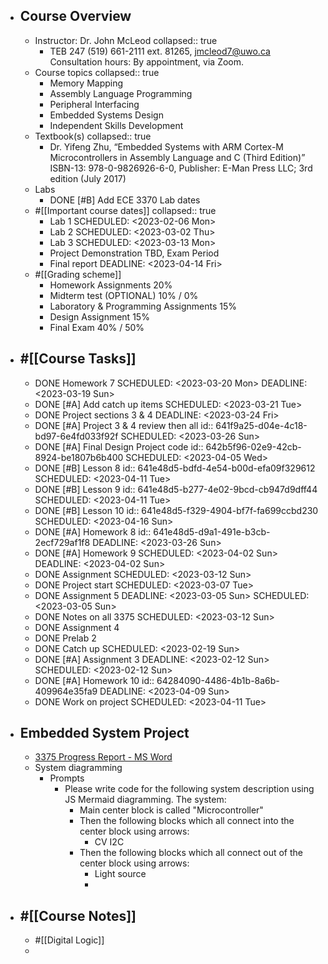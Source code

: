 - ## Course Overview
	- Instructor: Dr. John McLeod
	  collapsed:: true
		- TEB 247 (519) 661-2111 ext. 81265, jmcleod7@uwo.ca
		  Consultation hours: By appointment, via Zoom.
	- Course topics
	  collapsed:: true
		- Memory Mapping
		- Assembly Language Programming
		- Peripheral Interfacing
		- Embedded Systems Design
		- Independent Skills Development
	- Textbook(s)
	  collapsed:: true
		- Dr. Yifeng Zhu, “Embedded Systems with ARM Cortex-M
		  Microcontrollers in Assembly Language and C (Third Edition)”
		  ISBN-13: 978-0-9826926-6-0, Publisher: E-Man Press LLC; 3rd edition (July 2017)
	- Labs
		- DONE [#B] Add ECE 3370 Lab dates
	- #[[Important course dates]]
	  collapsed:: true
		- Lab 1
		  SCHEDULED: <2023-02-06 Mon>
		- Lab 2
		  SCHEDULED: <2023-03-02 Thu>
		- Lab 3
		  SCHEDULED: <2023-03-13 Mon>
		- Project Demonstration TBD, Exam Period
		- Final report
		  DEADLINE: <2023-04-14 Fri>
	- #[[Grading scheme]]
		- Homework Assignments 20%
		- Midterm test (OPTIONAL) 10% / 0%
		- Laboratory & Programming Assignments 15%
		- Design Assignment 15%
		- Final Exam 40% / 50%
- ## #[[Course Tasks]]
	- DONE Homework 7
	  SCHEDULED: <2023-03-20 Mon>
	  DEADLINE: <2023-03-19 Sun>
	- DONE [#A] Add catch up items
	  SCHEDULED: <2023-03-21 Tue>
	- DONE Project sections 3 & 4
	  DEADLINE: <2023-03-24 Fri>
	- DONE [#A] Project 3 & 4 review then all
	  id:: 641f9a25-d04e-4c18-bd97-6e4fd033f92f
	  SCHEDULED: <2023-03-26 Sun>
	- DONE [#A] Final Design Project code 
	  id:: 642b5f96-02e9-42cb-8924-be1807b6b400
	  SCHEDULED: <2023-04-05 Wed>
	- DONE [#B] Lesson 8
	  id:: 641e48d5-bdfd-4e54-b00d-efa09f329612
	  SCHEDULED: <2023-04-11 Tue>
	- DONE [#B] Lesson 9
	  id:: 641e48d5-b277-4e02-9bcd-cb947d9dff44
	  SCHEDULED: <2023-04-11 Tue>
	- DONE [#B] Lesson 10
	  id:: 641e48d5-f329-4904-bf7f-fa699ccbd230
	  SCHEDULED: <2023-04-16 Sun>
	- DONE [#A] Homework 8 
	  id:: 641e48d5-d9a1-491e-b3cb-2ecf729af1f8
	  DEADLINE: <2023-03-26 Sun>
	- DONE [#A] Homework 9
	  SCHEDULED: <2023-04-02 Sun>
	  DEADLINE: <2023-04-02 Sun>
	- DONE Assignment
	  SCHEDULED: <2023-03-12 Sun>
	- DONE Project start
	  SCHEDULED: <2023-03-07 Tue>
	- DONE Assignment 5
	  DEADLINE: <2023-03-05 Sun>
	  SCHEDULED: <2023-03-05 Sun>
	- DONE Notes on all 3375
	  SCHEDULED: <2023-03-12 Sun>
	- DONE Assignment 4
	- DONE Prelab 2
	- DONE Catch up
	  SCHEDULED: <2023-02-19 Sun>
	- DONE [#A] Assignment 3
	  DEADLINE: <2023-02-12 Sun>
	  SCHEDULED: <2023-02-12 Sun>
	- DONE [#A] Homework 10 
	  id:: 64284090-4486-4b1b-8a6b-409964e35fa9
	  DEADLINE: <2023-04-09 Sun>
	- DONE Work on project
	  SCHEDULED: <2023-04-11 Tue>
- ## Embedded System Project
	- [3375 Progress Report - MS Word](https://uwoca-my.sharepoint.com/:w:/g/personal/cmohamm6_uwo_ca/EbGsw86AghZDt3Mi2Z24eL0Bvdv8r4yjPLUSB0Zpe3hlFQ?e=lRmNJJ)
	- System diagramming
		- Prompts
			- Please write code for the following system description using JS Mermaid diagramming. The system:
				- Main center block is called "Microcontroller"
				- Then the following blocks which all connect into the center block using arrows:
					- CV I2C
				- Then the following blocks which all connect out of the center block using arrows:
					- Light source
					-
- ## #[[Course Notes]]
	- #[[Digital Logic]]
	-